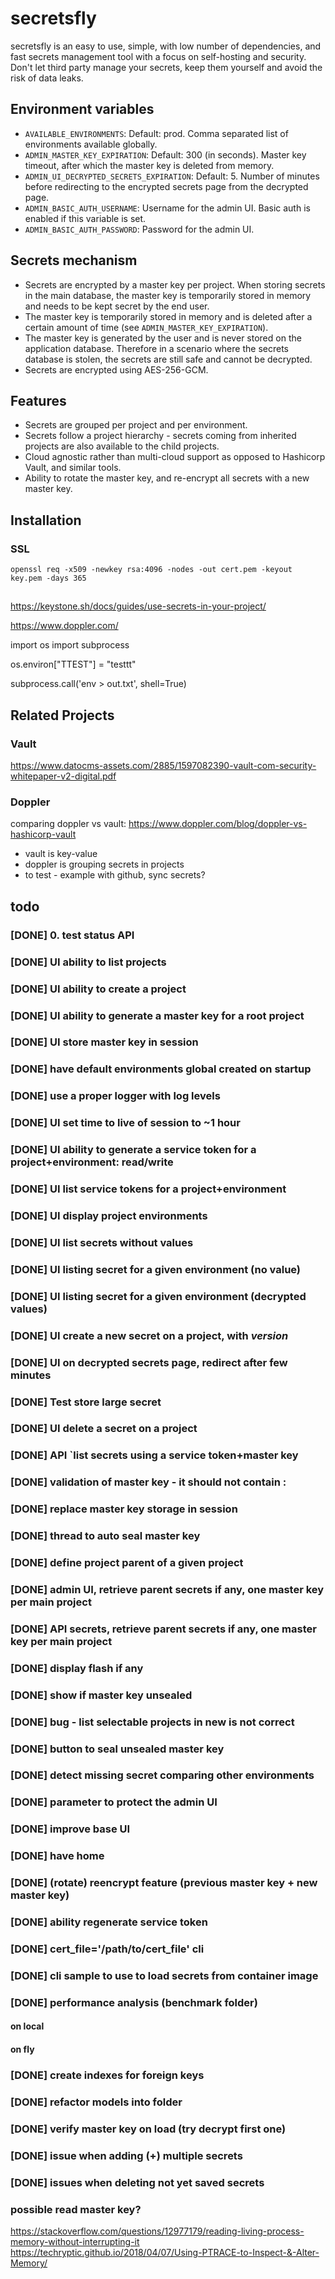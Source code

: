 
# secretsfly

secretsfly is an easy to use, simple, with low number of dependencies, and fast secrets management tool with a focus on self-hosting and security.
Don't let third party manage your secrets, keep them yourself and avoid the risk of data leaks.

## Environment variables

- `AVAILABLE_ENVIRONMENTS`: Default: prod. Comma separated list of environments available globally.
- `ADMIN_MASTER_KEY_EXPIRATION`: Default: 300 (in seconds). Master key timeout, after which the master key is deleted from memory.
- `ADMIN_UI_DECRYPTED_SECRETS_EXPIRATION`: Default: 5. Number of minutes before redirecting to the encrypted secrets page from the decrypted page.
- `ADMIN_BASIC_AUTH_USERNAME`: Username for the admin UI. Basic auth is enabled if this variable is set.
- `ADMIN_BASIC_AUTH_PASSWORD`: Password for the admin UI.

## Secrets mechanism

- Secrets are encrypted by a master key per project. When storing secrets in the main database, the master key is temporarily stored in memory and needs to be kept secret by the end user.
- The master key is temporarily stored in memory and is deleted after a certain amount of time (see `ADMIN_MASTER_KEY_EXPIRATION`).
- The master key is generated by the user and is never stored on the application database. Therefore in a scenario where the secrets database is stolen, the secrets are still safe and cannot be decrypted.
- Secrets are encrypted using AES-256-GCM.

## Features

- Secrets are grouped per project and per environment.
- Secrets follow a project hierarchy - secrets coming from inherited projects are also available to the child projects.
- Cloud agnostic rather than multi-cloud support as opposed to Hashicorp Vault, and similar tools.
- Ability to rotate the master key, and re-encrypt all secrets with a new master key.

## Installation

### SSL

```
openssl req -x509 -newkey rsa:4096 -nodes -out cert.pem -keyout key.pem -days 365
```

##

https://keystone.sh/docs/guides/use-secrets-in-your-project/

https://www.doppler.com/

import os
import subprocess

os.environ["TTEST"] = "testtt"

subprocess.call('env > out.txt', shell=True)

## Related Projects

### Vault

https://www.datocms-assets.com/2885/1597082390-vault-com-security-whitepaper-v2-digital.pdf

### Doppler

comparing doppler vs vault:
https://www.doppler.com/blog/doppler-vs-hashicorp-vault

- vault is key-value
- doppler is grouping secrets in projects
- to test - example with github, sync secrets?

## todo

### [DONE] 0. test status API

### [DONE] UI ability to list projects

### [DONE] UI ability to create a project

### [DONE] UI ability to generate a master key for a root project

### [DONE] UI store master key in session

### [DONE] have default environments global created on startup

### [DONE] use a proper logger with log levels

### [DONE] UI set time to live of session to ~1 hour

### [DONE] UI ability to generate a service token for a project+environment: read/write

### [DONE] UI list service tokens for a project+environment

### [DONE] UI display project environments

### [DONE] UI list secrets without values

### [DONE] UI listing secret for a given environment (no value)

### [DONE] UI listing secret for a given environment (decrypted values)

### [DONE] UI create a new secret on a project, with *version*

### [DONE] UI on decrypted secrets page, redirect after few minutes

### [DONE] Test store large secret

### [DONE] UI delete a secret on a project

### [DONE] API `list secrets using a service token+master key

### [DONE] validation of master key - it should not contain :

### [DONE] replace master key storage in session

### [DONE] thread to auto seal master key

### [DONE] define project parent of a given project

### [DONE] admin UI, retrieve parent secrets if any, one master key per main project

### [DONE] API secrets, retrieve parent secrets if any, one master key per main project

### [DONE] display flash if any

### [DONE] show if master key unsealed

### [DONE] bug - list selectable projects in new is not correct

### [DONE] button to seal unsealed master key

### [DONE] detect missing secret comparing other environments

### [DONE] parameter to protect the admin UI

### [DONE] improve base UI

### [DONE] have home

### [DONE] (rotate) reencrypt feature (previous master key + new master key)

### [DONE] ability regenerate service token

### [DONE] cert_file='/path/to/cert_file' cli

### [DONE] cli sample to use to load secrets from container image

### [DONE] performance analysis (benchmark folder)
#### on local
#### on fly

### [DONE] create indexes for foreign keys

### [DONE] refactor models into folder

### [DONE] verify master key on load (try decrypt first one)

### [DONE] issue when adding (+) multiple secrets

### [DONE] issues when deleting not yet saved secrets

### possible read master key?

https://stackoverflow.com/questions/12977179/reading-living-process-memory-without-interrupting-it
https://techryptic.github.io/2018/04/07/Using-PTRACE-to-Inspect-&-Alter-Memory/




